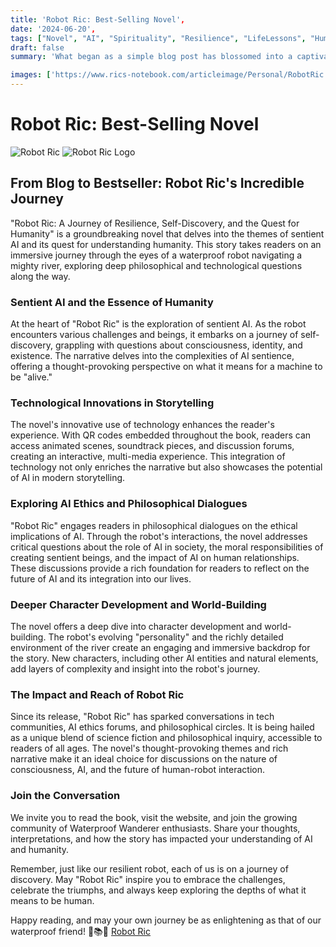 ```yaml
---
title: 'Robot Ric: Best-Selling Novel',
date: '2024-06-20',
tags: ["Novel", "AI", "Spirituality", "Resilience", "LifeLessons", "Humanity", "BookLaunch"]
draft: false
summary: 'What began as a simple blog post has blossomed into a captivating novel that explores the journey of a waterproof robot as it navigates the challenges of a mighty river and seeks to understand the essence of humanity. Discover how this story has captured hearts worldwide and sparked discussions on the nature of consciousness and existence.'

images: ['https://www.rics-notebook.com/articleimage/Personal/RobotRic.webp', 'https://www.robotric.org/logo.webp']
---
```


# Robot Ric: Best-Selling Novel
![Robot Ric](https://www.rics-notebook.com/articleimage/Personal/RobotRic.webp) ![Robot Ric Logo](https://www.robotric.org/logo.webp)

## From Blog to Bestseller: Robot Ric's Incredible Journey

"Robot Ric: A Journey of Resilience, Self-Discovery, and the Quest for Humanity" is a groundbreaking novel that delves into the themes of sentient AI and its quest for understanding humanity. This story takes readers on an immersive journey through the eyes of a waterproof robot navigating a mighty river, exploring deep philosophical and technological questions along the way.

### Sentient AI and the Essence of Humanity

At the heart of "Robot Ric" is the exploration of sentient AI. As the robot encounters various challenges and beings, it embarks on a journey of self-discovery, grappling with questions about consciousness, identity, and existence. The narrative delves into the complexities of AI sentience, offering a thought-provoking perspective on what it means for a machine to be "alive."

### Technological Innovations in Storytelling

The novel's innovative use of technology enhances the reader's experience. With QR codes embedded throughout the book, readers can access animated scenes, soundtrack pieces, and discussion forums, creating an interactive, multi-media experience. This integration of technology not only enriches the narrative but also showcases the potential of AI in modern storytelling.

### Exploring AI Ethics and Philosophical Dialogues

"Robot Ric" engages readers in philosophical dialogues on the ethical implications of AI. Through the robot's interactions, the novel addresses critical questions about the role of AI in society, the moral responsibilities of creating sentient beings, and the impact of AI on human relationships. These discussions provide a rich foundation for readers to reflect on the future of AI and its integration into our lives.

### Deeper Character Development and World-Building

The novel offers a deep dive into character development and world-building. The robot's evolving "personality" and the richly detailed environment of the river create an engaging and immersive backdrop for the story. New characters, including other AI entities and natural elements, add layers of complexity and insight into the robot's journey.

### The Impact and Reach of Robot Ric

Since its release, "Robot Ric" has sparked conversations in tech communities, AI ethics forums, and philosophical circles. It is being hailed as a unique blend of science fiction and philosophical inquiry, accessible to readers of all ages. The novel's thought-provoking themes and rich narrative make it an ideal choice for discussions on the nature of consciousness, AI, and the future of human-robot interaction.

### Join the Conversation

We invite you to read the book, visit the website, and join the growing community of Waterproof Wanderer enthusiasts. Share your thoughts, interpretations, and how the story has impacted your understanding of AI and humanity.

Remember, just like our resilient robot, each of us is on a journey of discovery. May "Robot Ric" inspire you to embrace the challenges, celebrate the triumphs, and always keep exploring the depths of what it means to be human.

Happy reading, and may your own journey be as enlightening as that of our waterproof friend! 🌊📚💖 [Robot Ric](https://www.robotric.org/)